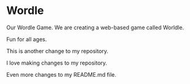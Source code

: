 # Wordle

Our Wordle Game. We are creating a web-based game called Worldle.

Fun for all ages.

This is another change to my repository.

I love making changes to my repository.

Even more changes to my README.md file.